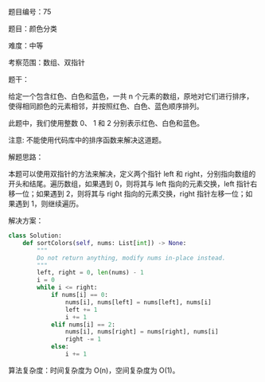 题目编号：75

题目：颜色分类

难度：中等

考察范围：数组、双指针

题干：

给定一个包含红色、白色和蓝色，一共 n 个元素的数组，原地对它们进行排序，使得相同颜色的元素相邻，并按照红色、白色、蓝色顺序排列。

此题中，我们使用整数 0、 1 和 2 分别表示红色、白色和蓝色。

注意:
不能使用代码库中的排序函数来解决这道题。

解题思路：

本题可以使用双指针的方法来解决，定义两个指针 left 和 right，分别指向数组的开头和结尾。遍历数组，如果遇到 0，则将其与 left 指向的元素交换，left 指针右移一位；如果遇到 2，则将其与 right 指向的元素交换，right 指针左移一位；如果遇到 1，则继续遍历。

解决方案：

```python
class Solution:
    def sortColors(self, nums: List[int]) -> None:
        """
        Do not return anything, modify nums in-place instead.
        """
        left, right = 0, len(nums) - 1
        i = 0
        while i <= right:
            if nums[i] == 0:
                nums[i], nums[left] = nums[left], nums[i]
                left += 1
                i += 1
            elif nums[i] == 2:
                nums[i], nums[right] = nums[right], nums[i]
                right -= 1
            else:
                i += 1
```

算法复杂度：时间复杂度为 O(n)，空间复杂度为 O(1)。